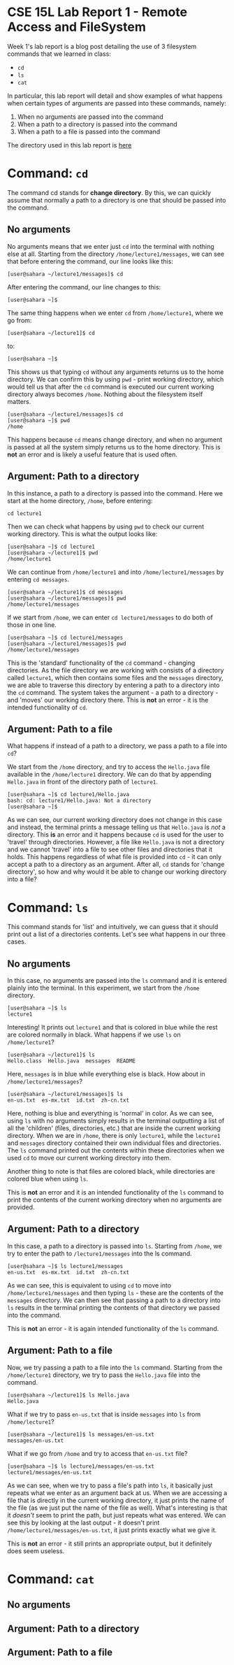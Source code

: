# CSE 15L Lab Report 1 - Remote Access and FileSystem
Week 1's lab report is a blog post detailing the use of 3 filesystem commands that we learned in class:
- `cd`
- `ls`
- `cat`

In particular, this lab report will detail and show examples of what happens when certain types of arguments are passed into these commands, namely:
1. When no arguments are passed into the command
2. When a path to a directory is passed into the command
3. When a path to a file is passed into the command

The directory used in this lab report is [here](https://github.com/ucsd-cse15l-f23/lecture1)

# Command: `cd`
The command cd stands for **change directory**. By this, we can quickly assume that normally a path to a directory is one that should be passed into the command.
## No arguments
No arguments means that we enter just `cd` into the terminal with nothing else at all.
Starting from the directory `/home/lecture1/messages`, we can see that before entering the command, our line looks like this:

```[user@sahara ~/lecture1/messages]$ cd```

After entering the command, our line changes to this:

```[user@sahara ~]$ ```

The same thing happens when we enter `cd` from `/home/lecture1`, where we go from: 

```[user@sahara ~/lecture1]$ cd```

to:

```[user@sahara ~]$ ```

This shows us that typing `cd` without any arguments returns us to the home directory. We can confirm this by using `pwd` - print working directory, which would tell us that after the `cd` command is executed our current working directory always becomes `/home`. Nothing about the filesystem itself matters.

```
[user@sahara ~/lecture1/messages]$ cd
[user@sahara ~]$ pwd
/home
```

This happens because `cd` means change directory, and when no argument is passed at all the system simply returns us to the home directory. This is **not** an error and is likely a useful feature that is used often.

## Argument: Path to a directory

In this instance, a path to a directory is passed into the command. Here we start at the home directory, `/home`, before entering:

```cd lecture1```

Then we can check what happens by using `pwd` to check our current working directory. This is what the output looks like:

```
[user@sahara ~]$ cd lecture1
[user@sahara ~/lecture1]$ pwd
/home/lecture1
```

We can continue from `/home/lecture1` and into `/home/lecture1/messages` by entering `cd messages`.

```
[user@sahara ~/lecture1]$ cd messages
[user@sahara ~/lecture1/messages]$ pwd
/home/lecture1/messages
```

If we start from `/home`, we can enter `cd lecture1/messages` to do both of those in one line.

```
[user@sahara ~]$ cd lecture1/messages
[user@sahara ~/lecture1/messages]$ pwd
/home/lecture1/messages
```

This is the 'standard' functionality of the `cd` command - changing directories. As the file directory we are working with consists of a directory called `lecture1`, which then contains some files and the `messages` directory, we are able to traverse this directory by entering a path to a directory into the `cd` command. The system takes the argument - a path to a directory - and 'moves' our working directory there. This is **not** an error - it is the intended functionality of `cd`.

## Argument: Path to a file

What happens if instead of a path to a directory, we pass a path to a file into `cd`?

We start from the `/home` directory, and try to access the `Hello.java` file available in the `/home/lecture1` directory. We can do that by appending `Hello.java` in front of the directory path of `lecture1`.

```
[user@sahara ~]$ cd lecture1/Hello.java
bash: cd: lecture1/Hello.java: Not a directory
[user@sahara ~]$ 
```

As we can see, our current working directory does not change in this case and instead, the terminal prints a message telling us that `Hello.java` is *not* a directory. This **is** an error and it happens because `cd` is used for the user to 'travel' through directories. However, a file like `Hello.java` is not a directory and we cannot 'travel' into a file to see other files and directories that it holds. This happens regardless of what file is provided into `cd` - it can only accept a path to a directory as an argument. After all, `cd` stands for 'change directory', so how and why would it be able to change our working directory into a file?

# Command: `ls`
This command stands for 'list' and intuitively, we can guess that it should print out a list of a directories contents. Let's see what happens in our three cases.
## No arguments
In this case, no arguments are passed into the `ls` command and it is entered plainly into the terminal. In this experiment, we start from the `/home` directory.

```
[user@sahara ~]$ ls
lecture1
```

Interesting! It prints out `lecture1` and that is colored in blue while the rest are colored normally in black. What happens if we use `ls` on `/home/lecture1`?

```
[user@sahara ~/lecture1]$ ls
Hello.class  Hello.java  messages  README
```

Here, `messages` is in blue while everything else is black. How about in `/home/lecture1/messages`?

```
[user@sahara ~/lecture1/messages]$ ls
en-us.txt  es-mx.txt  id.txt  zh-cn.txt
```

Here, nothing is blue and everything is 'normal' in color. As we can see, using `ls` with no arguments simply results in the terminal outputting a list of all the 'children' (files, directories, etc.) that are inside the current working directory. When we are in `/home`, there is only `lecture1`, while the `lecture1` and `messages` directory contained their own individual files and directories. The `ls` command printed out the contents within these directories when we used `cd` to move our current working directory into them.

Another thing to note is that files are colored black, while directories are colored blue when using `ls`.

This is **not** an error and it is an intended functionality of the `ls` command to print the contents of the current working directory when no arguments are provided.

## Argument: Path to a directory
In this case, a path to a directory is passed into `ls`. Starting from `/home`, we try to enter the path to `/lecture1/messages` into the ls command.

```
[user@sahara ~]$ ls lecture1/messages
en-us.txt  es-mx.txt  id.txt  zh-cn.txt
```

As we can see, this is equivalent to using `cd` to move into `/home/lecture1/messages` and then typing `ls` - these are the contents of the `messages` directory. We can then see that passing a path to a directory into `ls` results in the terminal printing the contents of that directory we passed into the command.

This is **not** an error - it is again intended functionality of the `ls` command.

## Argument: Path to a file
Now, we try passing a path to a file into the `ls` command. Starting from the `/home/lecture1` directory, we try to pass the `Hello.java` file into the command.

```
[user@sahara ~/lecture1]$ ls Hello.java
Hello.java
```

What if we try to pass `en-us.txt` that is inside `messages` into `ls` from `/home/lecture1`?

```
[user@sahara ~/lecture1]$ ls messages/en-us.txt 
messages/en-us.txt
```

What if we go from `/home` and try to access that `en-us.txt` file?

```
[user@sahara ~]$ ls lecture1/messages/en-us.txt 
lecture1/messages/en-us.txt
```

As we can see, when we try to pass a file's path into `ls`, it basically just repeats what we enter as an argument back at us. When we are accessing a file that is directly in the current working directory, it just prints the name of the file (as we just put the name of the file as well). What's interesting is that it *doesn't* seem to print the path, but just repeats what was entered. We can see this by looking at the last output - it doesn't print `/home/lecture1/messages/en-us.txt`, it just prints exactly what we give it.

This is **not** an error - it still prints an appropriate output, but it definitely does seem useless.

# Command: `cat`
## No arguments
## Argument: Path to a directory
## Argument: Path to a file
